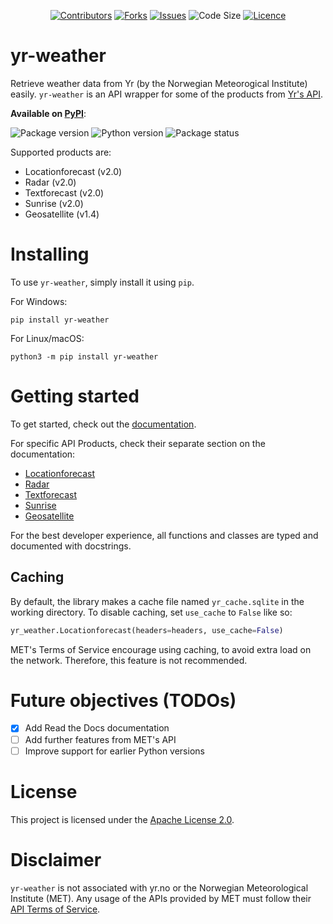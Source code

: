 <div align="center">

<a href="https://github.com/ZeroWave022/yr-weather/graphs/contributors">![Contributors](https://img.shields.io/github/contributors/ZeroWave022/yr-weather)</a>
<a href="https://github.com/ZeroWave022/yr-weather/network/members">![Forks](https://img.shields.io/github/forks/ZeroWave022/yr-weather)</a>
<a href="https://github.com/ZeroWave022/yr-weather/issues">![Issues](https://img.shields.io/github/issues/ZeroWave022/yr-weather)</a>
<a>![Code Size](https://img.shields.io/github/languages/code-size/ZeroWave022/yr-weather)</a>
<a href="https://github.com/ZeroWave022/yr-weather/blob/main/LICENSE">![Licence](https://img.shields.io/github/license/ZeroWave022/yr-weather)</a>

</div>

# yr-weather
Retrieve weather data from Yr (by the Norwegian Meteorogical Institute) easily.
`yr-weather` is an API wrapper for some of the products from [Yr's API](https://api.met.no/).

**Available on [PyPI](https://pypi.org/project/yr-weather)**:

![Package version](https://img.shields.io/pypi/v/yr-weather)
![Python version](https://img.shields.io/pypi/pyversions/yr-weather)
![Package status](https://img.shields.io/pypi/status/yr-weather)

Supported products are:
- Locationforecast (v2.0)
- Radar (v2.0)
- Textforecast (v2.0)
- Sunrise (v2.0)
- Geosatellite (v1.4)

# Installing
To use `yr-weather`, simply install it using `pip`.

For Windows:
```
pip install yr-weather
```

For Linux/macOS:
```
python3 -m pip install yr-weather
```

# Getting started
To get started, check out the [documentation](https://yr-weather.readthedocs.io/en/latest/gettingstarted.html).

For specific API Products, check their separate section on the documentation:
- [Locationforecast](https://yr-weather.readthedocs.io/en/latest/locationforecast/index.html)
- [Radar](https://yr-weather.readthedocs.io/en/latest/radar/index.html)
- [Textforecast](https://yr-weather.readthedocs.io/en/latest/textforecast/index.html)
- [Sunrise](https://yr-weather.readthedocs.io/en/latest/sunrise/index.html)
- [Geosatellite](https://yr-weather.readthedocs.io/en/latest/geosatellite/index.html)

For the best developer experience, all functions and classes are typed and documented with docstrings.

## Caching
By default, the library makes a cache file named `yr_cache.sqlite` in the working directory.
To disable caching, set `use_cache` to `False` like so:
```py
yr_weather.Locationforecast(headers=headers, use_cache=False)
```
MET's Terms of Service encourage using caching, to avoid extra load on the network. Therefore, this feature is not recommended.

# Future objectives (TODOs)
- [x] Add Read the Docs documentation
- [ ] Add further features from MET's API
- [ ] Improve support for earlier Python versions

# License
This project is licensed under the [Apache License 2.0](https://github.com/ZeroWave022/yr-weather/blob/main/LICENSE).

# Disclaimer
`yr-weather` is not associated with yr.no or the Norwegian Meteorological Institute (MET).
Any usage of the APIs provided by MET must follow their [API Terms of Service](https://api.met.no/doc/TermsOfService).
